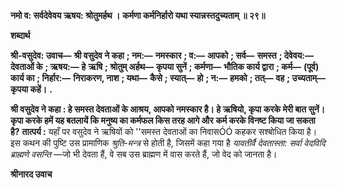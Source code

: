 **नमो व: सर्वदेवेवय ऋषय: श्रोतुमर्हथ ।** **कर्मणा कर्मनिर्हारो यथा स्यान्नस्तदुच्यताम् ॥ २९॥** 

**शब्दार्थ** 

**श्री-वसुदेव: उवाच—** **श्री वसुदेव ने कहा** **; नम:—** **नमस्कार** **; व:—** **आपको** **; सर्व—** **समस्त** **; देवेवय:—** **देवताओं के** **; ऋषय:—** **हे** **ऋषि** **; श्रोतुम् अर्हथ—** **कृपया सुनें** **; कर्मणा—** **भौतिक कार्य द्वारा** **; कर्म—** **(पूर्व) कार्य का** **; निर्हार:—** **निराकरण, नाश** **; यथा—** **कैसे** **; स्यात्—** **हो** **; न:—** **हमको** **; तत्—** **वह** **; उच्यताम्—** **कृपया कहें।** **.** 

**श्री वसुदेव ने कहा : हे समस्त देवताओं के आश्रय, आपको नमस्कार है। हे ऋषियो, कृपा** **करके मेरी बात सुनें। कृपा करके हमें यह बतलायें कि मनुष्य का कर्मफल किस तरह आगे और** **कर्म करके विनष्ट किया जा सकता है?** **तात्पर्य :** यहाँ पर वसुदेव ने ऋषियों को ''समस्त देवताओं का निवासÓÓ कहकर सश्बोधित किया है। इस कथन की पुष्टि उस प्रामाणिक *श्रुति-मन्त्र* से होती है, जिसमें कहा गया है *यावतीर्वै देवतास्ता:* *सर्वा वेदविदि ब्राह्मणे वसन्ति* —जो भी देवता हैं, वे सब उस ब्राह्मण में वास करते हैं, जो वेद को जानता है।  

**श्रीनारद उवाच** 